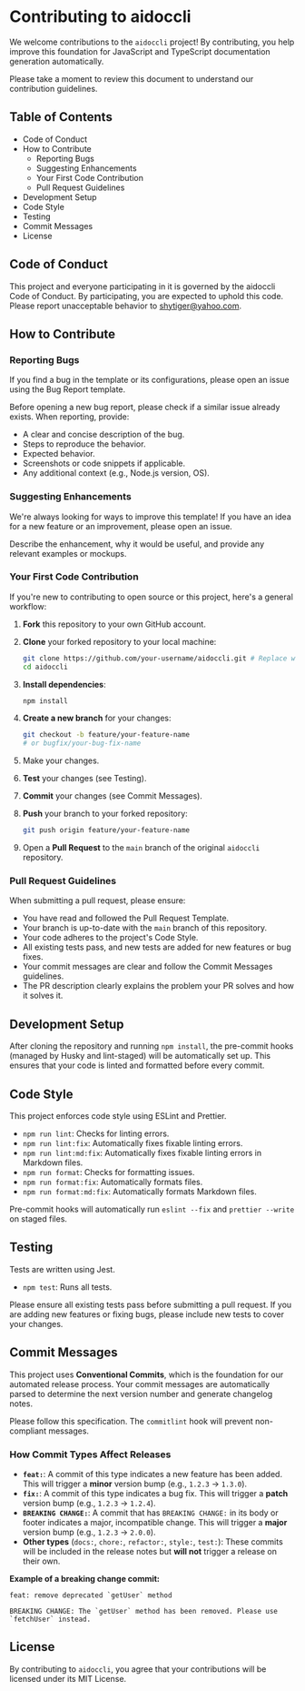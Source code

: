 # Contributing to aidoccli

We welcome contributions to the `aidoccli` project! By contributing, you help improve this foundation for JavaScript and TypeScript documentation generation automatically.

Please take a moment to review this document to understand our contribution guidelines.

## Table of Contents

- Code of Conduct
- How to Contribute
  - Reporting Bugs
  - Suggesting Enhancements
  - Your First Code Contribution
  - Pull Request Guidelines
- Development Setup
- Code Style
- Testing
- Commit Messages
- License

## Code of Conduct

This project and everyone participating in it is governed by the aidoccli Code of Conduct. By participating, you are expected to uphold this code. Please report unacceptable behavior to <shytiger@yahoo.com>.

## How to Contribute

### Reporting Bugs

If you find a bug in the template or its configurations, please open an issue using the Bug Report template.

Before opening a new bug report, please check if a similar issue already exists. When reporting, provide:

- A clear and concise description of the bug.
- Steps to reproduce the behavior.
- Expected behavior.
- Screenshots or code snippets if applicable.
- Any additional context (e.g., Node.js version, OS).

### Suggesting Enhancements

We're always looking for ways to improve this template! If you have an idea for a new feature or an improvement, please open an issue.

Describe the enhancement, why it would be useful, and provide any relevant examples or mockups.

### Your First Code Contribution

If you're new to contributing to open source or this project, here's a general workflow:

1. **Fork** this repository to your own GitHub account.
2. **Clone** your forked repository to your local machine:

   ```bash
   git clone https://github.com/your-username/aidoccli.git # Replace with your username
   cd aidoccli
   ```

3. **Install dependencies**:

   ```bash
   npm install
   ```

4. **Create a new branch** for your changes:

   ```bash
   git checkout -b feature/your-feature-name
   # or bugfix/your-bug-fix-name
   ```

5. Make your changes.
6. **Test** your changes (see Testing).
7. **Commit** your changes (see Commit Messages).
8. **Push** your branch to your forked repository:

   ```bash
   git push origin feature/your-feature-name
   ```

9. Open a **Pull Request** to the `main` branch of the original `aidoccli` repository.

### Pull Request Guidelines

When submitting a pull request, please ensure:

- You have read and followed the Pull Request Template.
- Your branch is up-to-date with the `main` branch of this repository.
- Your code adheres to the project's Code Style.
- All existing tests pass, and new tests are added for new features or bug fixes.
- Your commit messages are clear and follow the Commit Messages guidelines.
- The PR description clearly explains the problem your PR solves and how it solves it.

## Development Setup

After cloning the repository and running `npm install`, the pre-commit hooks (managed by Husky and lint-staged) will be automatically set up. This ensures that your code is linted and formatted before every commit.

## Code Style

This project enforces code style using ESLint and Prettier.

- `npm run lint`: Checks for linting errors.
- `npm run lint:fix`: Automatically fixes fixable linting errors.
- `npm run lint:md:fix`: Automatically fixes fixable linting errors in Markdown files.
- `npm run format`: Checks for formatting issues.
- `npm run format:fix`: Automatically formats files.
- `npm run format:md:fix`: Automatically formats Markdown files.

Pre-commit hooks will automatically run `eslint --fix` and `prettier --write` on staged files.

## Testing

Tests are written using Jest.

- `npm test`: Runs all tests.

Please ensure all existing tests pass before submitting a pull request. If you are adding new features or fixing bugs, please include new tests to cover your changes.

## Commit Messages

This project uses **Conventional Commits**, which is the foundation for our automated release process. Your commit messages are automatically parsed to determine the next version number and generate changelog notes.

Please follow this specification. The `commitlint` hook will prevent non-compliant messages.

### How Commit Types Affect Releases

- **`feat:`**: A commit of this type indicates a new feature has been added. This will trigger a **minor** version bump (e.g., `1.2.3` -> `1.3.0`).
- **`fix:`**: A commit of this type indicates a bug fix. This will trigger a **patch** version bump (e.g., `1.2.3` -> `1.2.4`).
- **`BREAKING CHANGE:`**: A commit that has `BREAKING CHANGE:` in its body or footer indicates a major, incompatible change. This will trigger a **major** version bump (e.g., `1.2.3` -> `2.0.0`).
- **Other types** (`docs:`, `chore:`, `refactor:`, `style:`, `test:`): These commits will be included in the release notes but **will not** trigger a release on their own.

**Example of a breaking change commit:**

```plaintext
feat: remove deprecated `getUser` method

BREAKING CHANGE: The `getUser` method has been removed. Please use `fetchUser` instead.
```

## License

By contributing to `aidoccli`, you agree that your contributions will be licensed under its MIT License.
